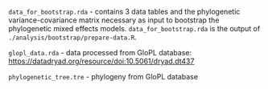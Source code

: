 `data_for_bootstrap.rda` - contains 3 data tables and the phylogenetic variance-covariance matrix necessary as input to bootstrap the phylogenetic mixed effects models. `data_for_bootstrap.rda` is the output of `./analysis/bootstrap/prepare-data.R`.

`glopl_data.rda` - data processed from GloPL database: https://datadryad.org/resource/doi:10.5061/dryad.dt437

`phylogenetic_tree.tre` - phylogeny from GloPL database
